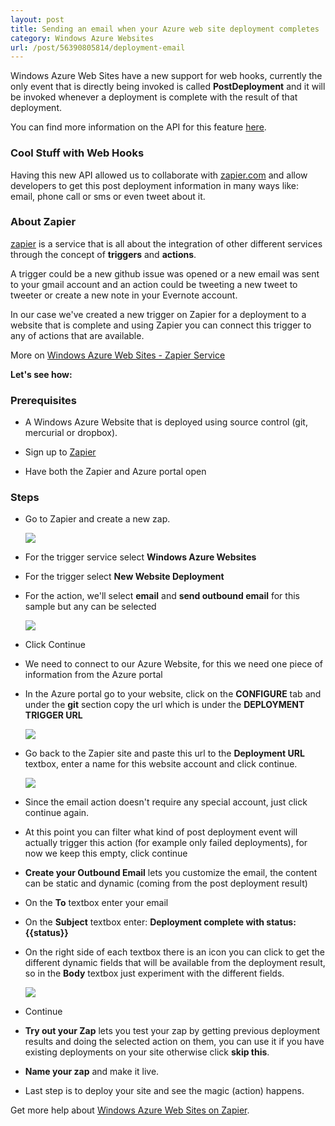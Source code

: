 ```yaml
---
layout: post
title: Sending an email when your Azure web site deployment completes
category: Windows Azure Websites
url: /post/56390805814/deployment-email
---
```


Windows Azure Web Sites have a new support for web hooks, currently the only event that is directly being invoked is called **PostDeployment** and it will be invoked whenever a deployment is complete with the result of that deployment.

You can find more information on the API for this feature [here](https://github.com/projectkudu/kudu/wiki/Web-hooks "Kudu Web Hooks").

### Cool Stuff with Web Hooks ###

Having this new API allowed us to collaborate with [zapier.com](http://zapier.com) and allow developers to get this post deployment information in many ways like: email, phone call or sms or even tweet about it.

### About Zapier ###

[zapier](http://zapier.com) is a service that is all about the integration of other different services through the concept of **triggers** and **actions**.

A trigger could be a new github issue was opened or a new email was sent to your gmail account and an action could be tweeting a new tweet to tweeter or create a new note in your Evernote account.

In our case we've created a new trigger on Zapier for a deployment to a website that is complete and using Zapier you can connect this trigger to any of actions that are available.

More on [Windows Azure Web Sites - Zapier Service](https://zapier.com/zapbook/windows-azure-web-sites/)

**Let's see how:**

### Prerequisites ###

- A Windows Azure Website that is deployed using source control (git, mercurial or dropbox).

- Sign up to [Zapier](https://zapier.com/app/signup)

- Have both the Zapier and Azure portal open

### Steps ###

- Go to Zapier and create a new zap.

  ![](http://media.tumblr.com/bae6d050358c1a04257ba17bbab89682/tumblr_inline_mqh23m5Pko1qz4rgp.png)

- For the trigger service select **Windows Azure Websites**

- For the trigger select **New Website Deployment**

- For the action, we'll select **email** and **send outbound email** for this sample but any can be selected

  ![](http://media.tumblr.com/d3dfa3e75d8fdf2ca07b083b9ba09a6f/tumblr_inline_mso7keWNBA1qz4rgp.png)

- Click Continue

- We need to connect to our Azure Website, for this we need one piece of information from the Azure portal

- In the Azure portal go to your website, click on the **CONFIGURE** tab and under the **git** section copy the url which is under the **DEPLOYMENT TRIGGER URL**

  ![](http://media.tumblr.com/7bcf1cb2e7758cc8dbba6a7942d034aa/tumblr_inline_mso7l28Xgo1qz4rgp.png)

- Go back to the Zapier site and paste this url to the **Deployment URL** textbox, enter a name for this website account and click continue.

  ![](http://media.tumblr.com/9d634a10ff3776ded76c9f97c027a369/tumblr_inline_mso7lhv0qv1qz4rgp.png)

- Since the email action doesn't require any special account, just click continue again.

- At this point you can filter what kind of post deployment event will actually trigger this action (for example only failed deployments), for now we keep this empty, click continue

- **Create your Outbound Email** lets you customize the email, the content can be static and dynamic (coming from the post deployment result)

- On the **To** textbox enter your email

- On the **Subject** textbox enter: **Deployment complete with status: {{status}}**

- On the right side of each textbox there is an icon you can click to get the different dynamic fields that will be available from the deployment result, so in the **Body** textbox just experiment with the different fields.

  ![](http://media.tumblr.com/a21dd884c31dd46d0f67f64ae24d9108/tumblr_inline_mso7ltggoF1qz4rgp.png)

- Continue

- **Try out your Zap** lets you test your zap by getting previous deployment results and doing the selected action on them, you can use it if you have existing deployments on your site otherwise click **skip this**.

- **Name your zap** and make it live.

- Last step is to deploy your site and see the magic (action) happens.

Get more help about [Windows Azure Web Sites on Zapier](https://zapier.com/help/windows-azure-web-sites/).

